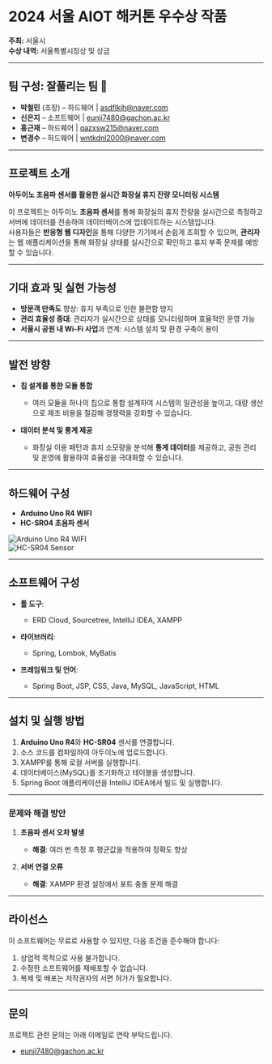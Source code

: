 # 2024 서울 AIOT 해커톤 우수상 작품  
**주최:** 서울시  
**수상 내역:** 서울특별시장상 및 상금  

---

## 팀 구성: **잘풀리는 팀** 🧻 
- **박철민** (조장) – 하드웨어 | [asdflkjh@naver.com](mailto:asdflkjh@naver.com)  
- **신은지** – 소프트웨어 | [eunji7480@gachon.ac.kr](mailto:eunji7480@gachon.ac.kr)  
- **홍근재** – 하드웨어 | [qazxsw215@naver.com](mailto:qazxsw215@naver.com)  
- **변경수** – 하드웨어 | [wntkdnl2000@naver.com](mailto:wntkdnl2000@naver.com)  

---

## 프로젝트 소개  
**아두이노 초음파 센서를 활용한 실시간 화장실 휴지 잔량 모니터링 시스템**  

이 프로젝트는 아두이노 **초음파 센서**를 통해 화장실의 휴지 잔량을 실시간으로 측정하고 서버에 데이터를 전송하여 데이터베이스에 업데이트하는 시스템입니다.  
사용자들은 **반응형 웹 디자인**을 통해 다양한 기기에서 손쉽게 조회할 수 있으며, **관리자**는 웹 애플리케이션을 통해 화장실 상태를 실시간으로 확인하고 휴지 부족 문제를 예방할 수 있습니다.  

---

## 기대 효과 및 실현 가능성  
- **방문객 만족도** 향상: 휴지 부족으로 인한 불편함 방지  
- **관리 효율성 증대**: 관리자가 실시간으로 상태를 모니터링하며 효율적인 운영 가능  
- **서울시 공원 내 Wi-Fi 사업**과 연계: 시스템 설치 및 환경 구축이 용이  

---

## 발전 방향  
- **칩 설계를 통한 모듈 통합**  
  - 여러 모듈을 하나의 칩으로 통합 설계하여 시스템의 일관성을 높이고, 대량 생산으로 제조 비용을 절감해 경쟁력을 강화할 수 있습니다.  

- **데이터 분석 및 통계 제공**  
  - 화장실 이용 패턴과 휴지 소모량을 분석해 **통계 데이터**를 제공하고, 공원 관리 및 운영에 활용하여 효율성을 극대화할 수 있습니다.  

---

## 하드웨어 구성  
- **Arduino Uno R4 WIFI**  
- **HC-SR04 초음파 센서**  

![Arduino Uno R4 WIFI](https://github.com/user-attachments/assets/1bab0d82-d3f4-41f3-a935-068108dd1f1a)  
![HC-SR04 Sensor](https://github.com/user-attachments/assets/1ab2b986-513a-439b-bc28-a3f2c4f2d674)  

---

## 소프트웨어 구성  
- **툴 도구**:  
  - ERD Cloud, Sourcetree, IntelliJ IDEA, XAMPP  

- **라이브러리**:  
  - Spring, Lombok, MyBatis  

- **프레임워크 및 언어**:  
  - Spring Boot, JSP, CSS, Java, MySQL, JavaScript, HTML  

---

## 설치 및 실행 방법  
1. **Arduino Uno R4**와 **HC-SR04** 센서를 연결합니다.  
2. 소스 코드를 컴파일하여 아두이노에 업로드합니다.  
3. XAMPP를 통해 로컬 서버를 실행합니다.  
4. 데이터베이스(MySQL)를 초기화하고 테이블을 생성합니다.  
5. Spring Boot 애플리케이션을 IntelliJ IDEA에서 빌드 및 실행합니다.  

---
### 문제와 해결 방안  
1. **초음파 센서 오차 발생**  
   - **해결**: 여러 번 측정 후 평균값을 적용하여 정확도 향상  

2. **서버 연결 오류**  
   - **해결**: XAMPP 환경 설정에서 포트 충돌 문제 해결  
---
## 라이선스  
이 소프트웨어는 무료로 사용할 수 있지만, 다음 조건을 준수해야 합니다:
1. 상업적 목적으로 사용 불가합니다.
2. 수정한 소프트웨어를 재배포할 수 없습니다.
3. 복제 및 배포는 저작권자의 서면 허가가 필요합니다.

---

## 문의  
프로젝트 관련 문의는 아래 이메일로 연락 부탁드립니다.  
- [eunji7480@gachon.ac.kr](mailto:eunji7480@gachon.ac.kr)
